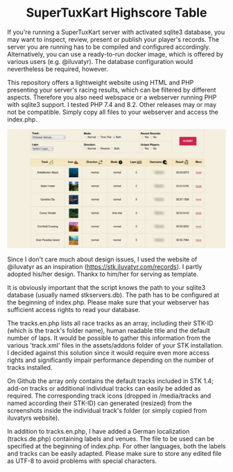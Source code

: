 <h1 align="center">SuperTuxKart Highscore Table</h1>

If you're running a SuperTuxKart server with activated sqlite3 database, you may want to inspect, review, present or publish your player's records.
The server you are running has to be compiled and configured accordingly. Alternatively, you can use a ready-to-run docker image, which is offered by various users (e.g. @iluvatyr). The database configuration would nevertheless be required, however.

This repository offers a lightweight website using HTML and PHP presenting your server's racing results, which can be filtered by different aspects.
Therefore you also need webspace or a webserver running PHP with sqlite3 support. I tested PHP 7.4 and 8.2. Other releases may or may not be compatible. Simply copy all files to your webserver and access the index.php.

<p align="center"><img src="screenshot.jpg"></p>

Since I don't care much about design issues, I used the website of @iluvatyr as an inspiration (https://stk.iluvatyr.com/records). I partly adopted his/her design. Thankx to him/her for serving as template.

It is obviously important that the script knows the path to your sqlite3 database (usually named stkservers.db). The path has to be configured at the beginning of index.php. Please make sure that your webserver has sufficient access rights to read your database.

The tracks.en.php lists all race tracks as an array, including their STK-ID (which is the track's folder name), human readable title and the default number of laps. It would be possible to gather this information from the various 'track.xml' files in the assets/addons folder of your STK installation. I decided against this solution since it would require even more access rights and significantly impair performance depending on the number of tracks installed.

On Github the array only contains the default tracks included in STK 1.4; add-on tracks or additional individual tracks can easily be added as required. The corresponding track icons (dropped in /media/tracks and named according their STK-ID) can generated (resized) from the screenshots inside the individual track's folder (or simply copied from iluvatyrs website).

In addition to tracks.en.php, I have added a German localization (tracks.de.php) containing labels and venues. The file to be used can be specified at the beginning of index.php.
For other languages, both the labels and tracks can be easily adapted. Please make sure to store any edited file as UTF-8 to avoid problems with special characters.
